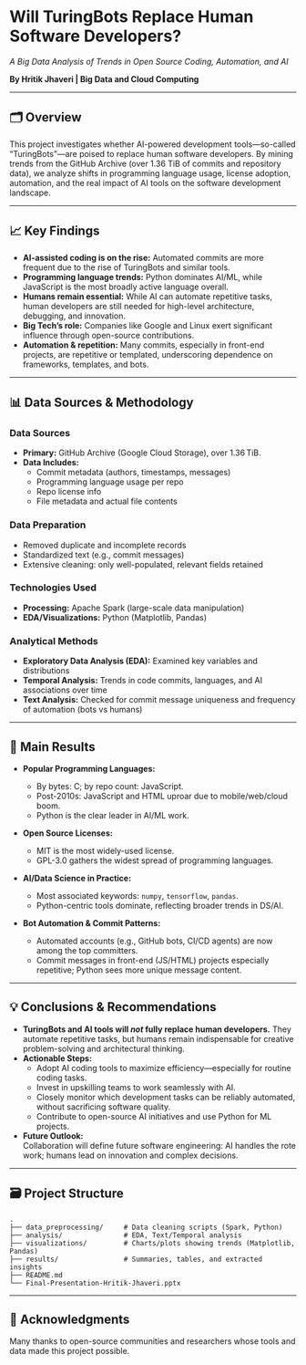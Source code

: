 
# Will TuringBots Replace Human Software Developers?  
*A Big Data Analysis of Trends in Open Source Coding, Automation, and AI*

**By Hritik Jhaveri | Big Data and Cloud Computing**

---

## 🗂 Overview

This project investigates whether AI-powered development tools—so-called “TuringBots”—are poised to replace human software developers. By mining trends from the GitHub Archive (over 1.36 TiB of commits and repository data), we analyze shifts in programming language usage, license adoption, automation, and the real impact of AI tools on the software development landscape.

---

## 📈 Key Findings

- **AI-assisted coding is on the rise:** Automated commits are more frequent due to the rise of TuringBots and similar tools.
- **Programming language trends:** Python dominates AI/ML, while JavaScript is the most broadly active language overall.
- **Humans remain essential:** While AI can automate repetitive tasks, human developers are still needed for high-level architecture, debugging, and innovation.
- **Big Tech’s role:** Companies like Google and Linux exert significant influence through open-source contributions.
- **Automation & repetition:** Many commits, especially in front-end projects, are repetitive or templated, underscoring dependence on frameworks, templates, and bots.

---

## 📊 Data Sources & Methodology

### Data Sources
- **Primary:** GitHub Archive (Google Cloud Storage), over 1.36 TiB.
- **Data Includes:**  
  - Commit metadata (authors, timestamps, messages)
  - Programming language usage per repo
  - Repo license info
  - File metadata and actual file contents

### Data Preparation
- Removed duplicate and incomplete records
- Standardized text (e.g., commit messages)
- Extensive cleaning: only well-populated, relevant fields retained

### Technologies Used
- **Processing:** Apache Spark (large-scale data manipulation)
- **EDA/Visualizations:** Python (Matplotlib, Pandas)

### Analytical Methods
- **Exploratory Data Analysis (EDA):** Examined key variables and distributions
- **Temporal Analysis:** Trends in code commits, languages, and AI associations over time
- **Text Analysis:** Checked for commit message uniqueness and frequency of automation (bots vs humans)

---

## 🚀 Main Results

- **Popular Programming Languages:**  
  - By bytes: C; by repo count: JavaScript.
  - Post-2010s: JavaScript and HTML uproar due to mobile/web/cloud boom.
  - Python is the clear leader in AI/ML work.

- **Open Source Licenses:**  
  - MIT is the most widely-used license.
  - GPL-3.0 gathers the widest spread of programming languages.

- **AI/Data Science in Practice:**  
  - Most associated keywords: `numpy`, `tensorflow`, `pandas`.
  - Python-centric tools dominate, reflecting broader trends in DS/AI.

- **Bot Automation & Commit Patterns:**  
  - Automated accounts (e.g., GitHub bots, CI/CD agents) are now among the top committers.
  - Commit messages in front-end (JS/HTML) projects especially repetitive; Python sees more unique message content.

---

## 💡 Conclusions & Recommendations

- **TuringBots and AI tools will *not* fully replace human developers.** They automate repetitive tasks, but humans remain indispensable for creative problem-solving and architectural thinking.
- **Actionable Steps:**
  - Adopt AI coding tools to maximize efficiency—especially for routine coding tasks.
  - Invest in upskilling teams to work seamlessly with AI.
  - Closely monitor which development tasks can be reliably automated, without sacrificing software quality.
  - Contribute to open-source AI initiatives and use Python for ML projects.
- **Future Outlook:**  
  Collaboration will define future software engineering: AI handles the rote work; humans lead on innovation and complex decisions.

---

## 🗃 Project Structure

```
.
├── data_preprocessing/     # Data cleaning scripts (Spark, Python)
├── analysis/               # EDA, Text/Temporal analysis
├── visualizations/         # Charts/plots showing trends (Matplotlib, Pandas)
├── results/                # Summaries, tables, and extracted insights
├── README.md
└── Final-Presentation-Hritik-Jhaveri.pptx
```

---

## 📢 Acknowledgments

Many thanks to open-source communities and researchers whose tools and data made this project possible.
